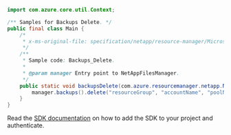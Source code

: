 ```java
import com.azure.core.util.Context;

/** Samples for Backups Delete. */
public final class Main {
    /*
     * x-ms-original-file: specification/netapp/resource-manager/Microsoft.NetApp/stable/2021-10-01/examples/Backups_Delete.json
     */
    /**
     * Sample code: Backups_Delete.
     *
     * @param manager Entry point to NetAppFilesManager.
     */
    public static void backupsDelete(com.azure.resourcemanager.netapp.NetAppFilesManager manager) {
        manager.backups().delete("resourceGroup", "accountName", "poolName", "volumeName", "backupName", Context.NONE);
    }
}
```

Read the [SDK documentation](https://github.com/Azure/azure-sdk-for-java/blob/azure-resourcemanager-netapp_1.0.0-beta.8/sdk/netapp/azure-resourcemanager-netapp/README.md) on how to add the SDK to your project and authenticate.
